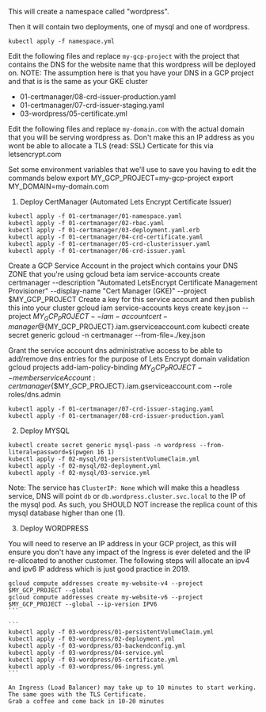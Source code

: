 This will create a namespace called "wordpress".

Then it will contain two deployments, one of mysql and one of wordpress.

```
kubectl apply -f namespace.yml
```

Edit the following files and replace `my-gcp-project` with the project that contains the DNS for the website name that this wordpress will be deployed on.
NOTE: The assumption here is that you have your DNS in a GCP project and that is is the same as your GKE cluster
- 01-certmanager/08-crd-issuer-production.yaml
- 01-certmanager/07-crd-issuer-staging.yaml
- 03-wordpress/05-certificate.yml

Edit the following files and replace `my-domain.com` with the actual domain that you will be serving wordpress as. Don't make this an IP address as you wont be able to allocate a TLS (read: SSL) Certicate for this via letsencrypt.com

Set some environment variables that we'll use to save you having to edit the commands below
export MY_GCP_PROJECT=my-gcp-project
export MY_DOMAIN=my-domain.com

1. Deploy CertManager (Automated Lets Encrypt Certificate Issuer)
```
kubectl apply -f 01-certmanager/01-namespace.yaml
kubectl apply -f 01-certmanager/02-rbac.yaml
kubectl apply -f 01-certmanager/03-deployment.yaml.erb
kubectl apply -f 01-certmanager/04-crd-certificate.yaml
kubectl apply -f 01-certmanager/05-crd-clusterissuer.yaml
kubectl apply -f 01-certmanager/06-crd-issuer.yaml
```

Create a GCP Service Account in the project which contains your DNS ZONE that you're using
    gcloud beta iam service-accounts create certmanager --description "Automated LetsEncrypt Certificate Management Provisioner" --display-name "Cert Manager (GKE)" --project $MY_GCP_PROJECT
Create a key for this service account and then publish this into your cluster
    gcloud iam service-accounts keys create key.json --project ${MY_GCP_PROJECT} --iam-account cert-manager@${MY_GCP_PROJECT}.iam.gserviceaccount.com
    kubectl create secret generic gcloud -n certmanager --from-file=./key.json

Grant the service account dns administrative access to be able to add/remove dns entries for the purpose of Lets Encrypt domain validation
    gcloud projects add-iam-policy-binding $MY_GCP_PROJECT --member serviceAccount:certmanager${$MY_GCP_PROJECT}.iam.gserviceaccount.com --role roles/dns.admin


```
kubectl apply -f 01-certmanager/07-crd-issuer-staging.yaml
kubectl apply -f 01-certmanager/08-crd-issuer-production.yaml
```

2. Deploy MYSQL
```
kubectl create secret generic mysql-pass -n wordpress --from-literal=password=$(pwgen 16 1)
kubectl apply -f 02-mysql/01-persistentVolumeClaim.yml
kubectl apply -f 02-mysql/02-deployment.yml
kubectl apply -f 02-mysql/03-service.yml
```

Note: The service has `ClusterIP: None` which will make this a headless service, DNS will point `db` or `db.wordpress.cluster.svc.local` to the IP of the mysql pod. As such, you SHOULD NOT increase the replica count of this mysql database higher than one (1).

3. Deploy WORDPRESS

You will need to reserve an IP address in your GCP project, as this will ensure you don't have any impact of the Ingress is ever deleted and the IP re-allcoated to another customer. The following steps will allocate an ipv4 and ipv6 IP address which is just good practice in 2019.

````
gcloud compute addresses create my-website-v4 --project $MY_GCP_PROJECT --global
gcloud compute addresses create my-website-v6 --project $MY_GCP_PROJECT --global --ip-version IPV6
```

```
kubectl apply -f 03-wordpress/01-persistentVolumeClaim.yml
kubectl apply -f 03-wordpress/02-deployment.yml
kubectl apply -f 03-wordpress/03-backendconfig.yml
kubectl apply -f 03-wordpress/04-service.yml
kubectl apply -f 03-wordpress/05-certificate.yml
kubectl apply -f 03-wordpress/06-ingress.yml
```

An Ingress (Load Balancer) may take up to 10 minutes to start working. The same goes with the TLS Certificate.
Grab a coffee and come back in 10-20 minutes